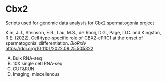 # Cbx2
Scripts used for genomic data analysis for Cbx2 spermatogonia project

Kim, J.J., Steinson, E.R., Lau, M.S., de Rooij, D.G., Page, D.C. and Kingston, R.E. (2022). Cell type-specific role of CBX2-cPRC1 at the onset of spermatogonial differentiation. <i>BioRxiv</i> https://doi.org/10.1101/2022.08.25.505322

<ol type="A">
  <li>Bulk RNA-seq</li>
  <li>10X single cell RNA-seq</li>
  <li>CUT&RUN</li>
  <li>Imaging, miscellenous</li>
</ol>
